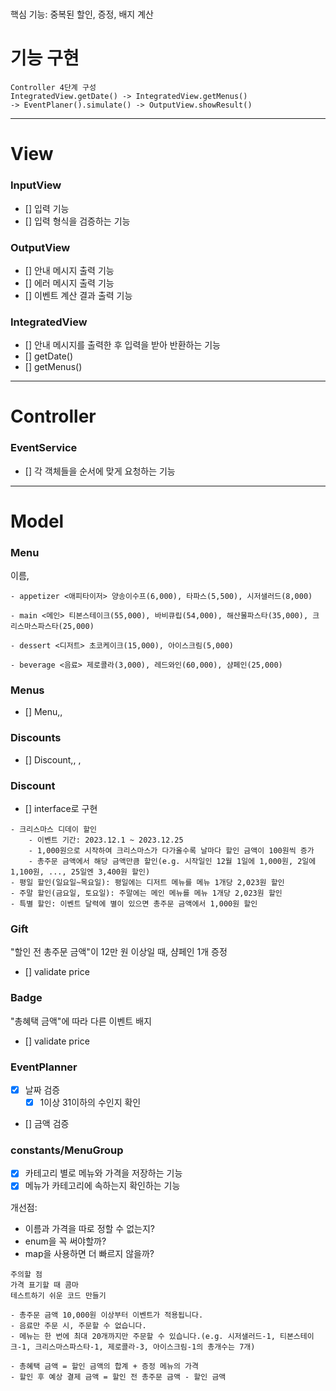 #

핵심 기능: 중복된 할인, 증정, 배지 계산

# 기능 구현

```
Controller 4단계 구성
IntegratedView.getDate() -> IntegratedView.getMenus()
-> EventPlaner().simulate() -> OutputView.showResult()
```

---

# View

### InputView

- [] 입력 기능
- [] 입력 형식을 검증하는 기능

### OutputView

- [] 안내 메시지 출력 기능
- [] 에러 메시지 출력 기능
- [] 이벤트 계산 결과 출력 기능

### IntegratedView

- [] 안내 메시지를 출력한 후 입력을 받아 반환하는 기능
- [] getDate()
- [] getMenus()

---

# Controller

### EventService

- [] 각 객체들을 순서에 맞게 요청하는 기능

---

# Model

### Menu

이름,

```
- appetizer <애피타이저> 양송이수프(6,000), 타파스(5,500), 시저샐러드(8,000)

- main <메인> 티본스테이크(55,000), 바비큐립(54,000), 해산물파스타(35,000), 크리스마스파스타(25,000)

- dessert <디저트> 초코케이크(15,000), 아이스크림(5,000)

- beverage <음료> 제로콜라(3,000), 레드와인(60,000), 샴페인(25,000)
```

### Menus

- [] Menu<category>,<name>, <price>

### Discounts

- [] Discount<date>,<validate date>, <validate price>, <discount>

### Discount

- [] interface로 구현

```
- 크리스마스 디데이 할인
    - 이벤트 기간: 2023.12.1 ~ 2023.12.25
    - 1,000원으로 시작하여 크리스마스가 다가올수록 날마다 할인 금액이 100원씩 증가
    - 총주문 금액에서 해당 금액만큼 할인(e.g. 시작일인 12월 1일에 1,000원, 2일에 1,100원, ..., 25일엔 3,400원 할인)
- 평일 할인(일요일~목요일): 평일에는 디저트 메뉴를 메뉴 1개당 2,023원 할인
- 주말 할인(금요일, 토요일): 주말에는 메인 메뉴를 메뉴 1개당 2,023원 할인
- 특별 할인: 이벤트 달력에 별이 있으면 총주문 금액에서 1,000원 할인
```

### Gift

"할인 전 총주문 금액"이 12만 원 이상일 때, 샴페인 1개 증정

- [] validate price

### Badge

"총혜택 금액"에 따라 다른 이벤트 배지

- [] validate price

### EventPlanner

- [x] 날짜 검증
    - [x] 1이상 31이하의 수인지 확인
- [] 금액 검증

### constants/MenuGroup

- [x] 카테고리 별로 메뉴와 가격을 저장하는 기능
- [x] 메뉴가 카테고리에 속하는지 확인하는 기능

개선점:

- 이름과 가격을 따로 정할 수 없는지?
- enum을 꼭 써야할까?
- map을 사용하면 더 빠르지 않을까?

```
주의할 점
가격 표기할 때 콤마
테스트하기 쉬운 코드 만들기

- 총주문 금액 10,000원 이상부터 이벤트가 적용됩니다.
- 음료만 주문 시, 주문할 수 없습니다.
- 메뉴는 한 번에 최대 20개까지만 주문할 수 있습니다.(e.g. 시저샐러드-1, 티본스테이크-1, 크리스마스파스타-1, 제로콜라-3, 아이스크림-1의 총개수는 7개)

- 총혜택 금액 = 할인 금액의 합계 + 증정 메뉴의 가격
- 할인 후 예상 결제 금액 = 할인 전 총주문 금액 - 할인 금액

```